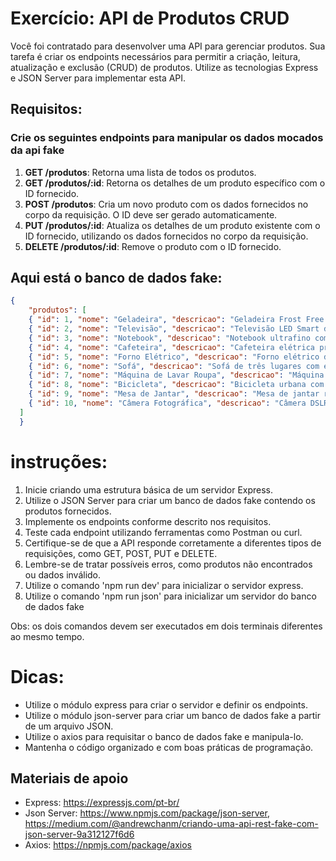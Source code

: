 # Exercício: API de Produtos CRUD

Você foi contratado para desenvolver uma API para gerenciar produtos. Sua tarefa é criar os endpoints necessários para permitir a criação, leitura, atualização e exclusão (CRUD) de produtos. Utilize as tecnologias Express e JSON Server para implementar esta API.

## Requisitos:

### Crie os seguintes endpoints para manipular os dados mocados da api fake

1. **GET /produtos**: Retorna uma lista de todos os produtos.
2. **GET /produtos/:id**: Retorna os detalhes de um produto específico com o ID fornecido.
3. **POST /produtos**: Cria um novo produto com os dados fornecidos no corpo da requisição. O ID deve ser gerado automaticamente.
4. **PUT /produtos/:id**: Atualiza os detalhes de um produto existente com o ID fornecido, utilizando os dados fornecidos no corpo da requisição.
5. **DELETE /produtos/:id**: Remove o produto com o ID fornecido.

## Aqui está o banco de dados fake:

```json
{ 
    "produtos": [
    { "id": 1, "nome": "Geladeira", "descricao": "Geladeira Frost Free com capacidade para 380 litros, ideal para famílias grandes. Possui prateleiras ajustáveis, dispenser de água na porta e compartimentos especiais para frutas e legumes." },
    { "id": 2, "nome": "Televisão", "descricao": "Televisão LED Smart de 55 polegadas, com resolução 4K e tecnologia HDR para imagens mais nítidas e cores vibrantes. Possui acesso a aplicativos de streaming, como Netflix e Amazon Prime Video, e controle remoto com reconhecimento de voz." },
    { "id": 3, "nome": "Notebook", "descricao": "Notebook ultrafino com processador Intel Core i7 de última geração, 16GB de RAM e SSD de 512GB para inicialização rápida e desempenho excepcional. Tela Full HD de 15,6 polegadas e bateria de longa duração, perfeito para produtividade e entretenimento." },
    { "id": 4, "nome": "Cafeteira", "descricao": "Cafeteira elétrica programável com capacidade para 12 xícaras. Possui sistema de gotejamento rápido, jarra de vidro resistente ao calor e função de programação para preparar café fresco automaticamente todas as manhãs." },
    { "id": 5, "nome": "Forno Elétrico", "descricao": "Forno elétrico de bancada com capacidade de 50 litros e diversas funções pré-programadas, como assar, grelhar e gratinar. Possui controle de temperatura ajustável e timer com desligamento automático para maior praticidade no cozimento de diversos pratos." },
    { "id": 6, "nome": "Sofá", "descricao": "Sofá de três lugares com estrutura em madeira maciça e estofamento em tecido suede. Design moderno e confortável, com almofadas removíveis e encosto reclinável, perfeito para relaxar e receber visitas." },
    { "id": 7, "nome": "Máquina de Lavar Roupa", "descricao": "Máquina de lavar roupa automática com capacidade para 10kg de carga. Possui múltiplos programas de lavagem, incluindo ciclo rápido e delicado, além de função de centrifugação eficiente para roupas quase secas após a lavagem." },
    { "id": 8, "nome": "Bicicleta", "descricao": "Bicicleta urbana com quadro de alumínio leve e resistente. Possui câmbio de 21 velocidades, freios a disco hidráulicos e pneus largos para maior estabilidade e conforto durante o pedal. Ideal para deslocamentos diários e passeios pelo parque." },
    { "id": 9, "nome": "Mesa de Jantar", "descricao": "Mesa de jantar retangular com tampo de vidro temperado e base em aço cromado. Acompanha seis cadeiras estofadas em couro sintético, proporcionando elegância e conforto para refeições em família ou jantares com amigos." },
    { "id": 10, "nome": "Câmera Fotográfica", "descricao": "Câmera DSLR profissional com sensor de 24 megapixels e sistema de foco automático avançado. Grava vídeos em resolução 4K e possui conectividade Wi-Fi para transferência de imagens sem fio. Ideal para fotógrafos amadores e profissionais que buscam qualidade excepcional." }
  ]
  }

```

# instruções:
1. Inicie criando uma estrutura básica de um servidor Express.
2. Utilize o JSON Server para criar um banco de dados fake contendo os produtos fornecidos.
3. Implemente os endpoints conforme descrito nos requisitos.
4. Teste cada endpoint utilizando ferramentas como Postman ou curl.
5. Certifique-se de que a API responde corretamente a diferentes tipos de requisições, como GET, POST, PUT e DELETE.
6. Lembre-se de tratar possíveis erros, como produtos não encontrados ou dados inválido.
7. Utilize o comando 'npm run dev' para inicializar o servidor express.
8. Utilize o comando 'npm run json' para inicializar um servidor do banco de dados fake

Obs: os dois comandos devem ser executados em dois terminais diferentes ao mesmo tempo.

# Dicas:
- Utilize o módulo express para criar o servidor e definir os endpoints.
- Utilize o módulo json-server para criar um banco de dados fake a partir de um arquivo JSON.
- Utilize o axios para requisitar o banco de dados fake e manipula-lo.
- Mantenha o código organizado e com boas práticas de programação.

## Materiais de apoio

- Express: https://expressjs.com/pt-br/
- Json Server: https://www.npmjs.com/package/json-server, https://medium.com/@andrewchanm/criando-uma-api-rest-fake-com-json-server-9a312127f6d6
- Axios: https://npmjs.com/package/axios